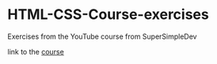 # HTML-CSS-Course-exercises
Exercises from the YouTube course from SuperSimpleDev 

link to the [course](https://www.youtube.com/watch?v=G3e-cpL7ofc&t=532s&ab_channel=SuperSimpleDev)
